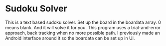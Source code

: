 # Sudoku Solver

This is a text based sudoku solver. Set up the board in the boardata array. 0 means blank. And it will solve it for you.
This program uses a trial-and-error approach, back tracking when no more possible path. I previously made an Android interface around it so the boardata can be set up in UI.
